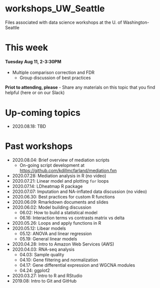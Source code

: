 # workshops_UW_Seattle

Files associated with data science workshops at the U. of Washington-Seattle

# This week

#### Tuesday Aug 11, 2-3:30PM

* Multiple comparison correction and FDR
    - Group discussion of best practices
    
**Priot to attending, please**
    - Share any materials on this topic that you find helpful (here or on our Slack)
  
# Up-coming topics

* 2020.08.18: TBD

# Past workshops

* 2020.08.04: Brief overview of mediation scripts
    - On-going script development at <https://github.com/kdillmcfarland/mediation.fxn>
* 2020.07.28: Mediation analysis in R (no video)
* 2020.07.21: Linear model and plotting `for` loops
* 2020.07.14: LDheatmap R package
* 2020.07.07: Imputation and NA-inflated data discussion (no video)
* 2020.06.30: Best practices for custom R functions
* 2020.06.09: Rmarkdown documents and slides
* 2020.06.02: Model building discussion
  - 06.02: How to build a statistical model
  - 06.16: Interaction terms vs contrasts matrix vs delta
* 2020.05.26: Loops and apply functions in R
* 2020.05.12: Libear models
  - 05.12: ANOVA and linear regression
  - 05.19: General linear models
* 2020.04.28: Intro to Amazon Web Services (AWS)
* 2020.04.03: RNA-seq analysis
  - 04.03: Sample quality
  - 04.10: Gene filtering and normalization
  - 04.17: Gene differential expression and WGCNA modules
  - 04.24: ggplot2
* 2020.03.27: Intro to R and RStudio
* 2019.08: Intro to Git and GitHub
